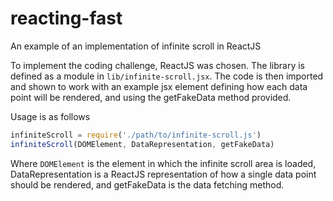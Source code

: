 reacting-fast
=============

An example of an implementation of infinite scroll in ReactJS


To implement the coding challenge, ReactJS was chosen. The library is defined as a module in `lib/infinite-scroll.jsx`.
The code is then imported and shown to work with an example jsx element defining how each data point will be rendered,
and using the getFakeData method provided.

Usage is as follows
``` js
infiniteScroll = require('./path/to/infinite-scroll.js')
infiniteScroll(DOMElement, DataRepresentation, getFakeData)
```
Where `DOMElement` is the element in which the infinite scroll area is loaded, DataRepresentation is a ReactJS representation
of how a single data point should be rendered, and getFakeData is the data fetching method.
